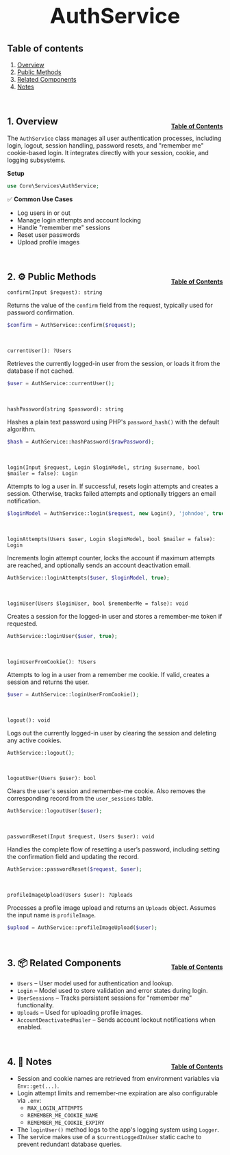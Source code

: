 <h1 style="font-size: 50px; text-align: center;">AuthService</h1>

## Table of contents
1. [Overview](#overview)
2. [Public Methods](#public-methods)
3. [Related Components](#related-components)
4. [Notes](#notes)

<br>

## 1. Overview <a id="overview"></a><span style="float: right; font-size: 14px; padding-top: 15px;">[Table of Contents](#table-of-contents)</span>
The `AuthService` class manages all user authentication processes, including login, logout, session handling, password resets, and "remember me" cookie-based login. It integrates directly with your session, cookie, and logging subsystems.

**Setup**
```php
use Core\Services\AuthService;
```

✅ **Common Use Cases**
- Log users in or out
- Manage login attempts and account locking
- Handle "remember me" sessions
- Reset user passwords
- Upload profile images

<br>

## 2. ⚙️ Public Methods <a id="public-methods"></a><span style="float: right; font-size: 14px; padding-top: 15px;">[Table of Contents](#table-of-contents)</span>
`confirm(Input $request): string`

Returns the value of the `confirm` field from the request, typically used for password confirmation.

```php
$confirm = AuthService::confirm($request);
```

<br>

`currentUser(): ?Users`

Retrieves the currently logged-in user from the session, or loads it from the database if not cached.
```php
$user = AuthService::currentUser();
```

<br>

`hashPassword(string $password): string`

Hashes a plain text password using PHP's `password_hash()` with the default algorithm.
```php
$hash = AuthService::hashPassword($rawPassword);
```

<br>

`login(Input $request, Login $loginModel, string $username, bool $mailer = false): Login`

Attempts to log a user in. If successful, resets login attempts and creates a session. Otherwise, tracks failed attempts and optionally triggers an email notification.
```php
$loginModel = AuthService::login($request, new Login(), 'johndoe', true);
```

<br>

`loginAttempts(Users $user, Login $loginModel, bool $mailer = false): Login`

Increments login attempt counter, locks the account if maximum attempts are reached, and optionally sends an account deactivation email.
```php
AuthService::loginAttempts($user, $loginModel, true);
```

<br>

`loginUser(Users $loginUser, bool $rememberMe = false): void`

Creates a session for the logged-in user and stores a remember-me token if requested.
```php
AuthService::loginUser($user, true);
```

<br>

`loginUserFromCookie(): ?Users`

Attempts to log in a user from a remember me cookie. If valid, creates a session and returns the user.
```php
$user = AuthService::loginUserFromCookie();
```

<br>

`logout(): void`

Logs out the currently logged-in user by clearing the session and deleting any active cookies.
```php
AuthService::logout();
```

<br>

`logoutUser(Users $user): bool`

Clears the user's session and remember-me cookie. Also removes the corresponding record from the `user_sessions` table.
```php
AuthService::logoutUser($user);
```

<br>

`passwordReset(Input $request, Users $user): void`

Handles the complete flow of resetting a user’s password, including setting the confirmation field and updating the record.
```php
AuthService::passwordReset($request, $user);
```

<br>

`profileImageUpload(Users $user): ?Uploads`

Processes a profile image upload and returns an `Uploads` object. Assumes the input name is `profileImage`.
```php
$upload = AuthService::profileImageUpload($user);
```

<br>

## 3. 📦 Related Components<a id="related-components"></a><span style="float: right; font-size: 14px; padding-top: 15px;">[Table of Contents](#table-of-contents)</span>
- `Users` – User model used for authentication and lookup.
- `Login` – Model used to store validation and error states during login.
- `UserSessions` – Tracks persistent sessions for "remember me" functionality.
- ``Uploads`` – Used for uploading profile images.
- `AccountDeactivatedMailer` – Sends account lockout notifications when enabled.

<br>

## 4. 🧠 Notes <a id="notes"></a><span style="float: right; font-size: 14px; padding-top: 15px;">[Table of Contents](#table-of-contents)</span>
- Session and cookie names are retrieved from environment variables via `Env::get(...)`.
- Login attempt limits and remember-me expiration are also configurable via `.env`:
    - `MAX_LOGIN_ATTEMPTS`
    - `REMEMBER_ME_COOKIE_NAME`
    - `REMEMBER_ME_COOKIE_EXPIRY`
- The `loginUser()` method logs to the app's logging system using `Logger`.
- The service makes use of a `$currentLoggedInUser` static cache to prevent redundant database queries.